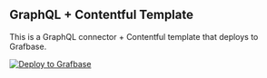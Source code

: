 ## GraphQL + Contentful Template

This is a GraphQL connector + Contentful template that deploys to Grafbase.

[![Deploy to Grafbase](https://grafbase.com/button)](https://grafbase.com/new/configure?template=Contentful&source=https%3A%2F%2Fgithub.com%2Fgrafbase%2Fgrafbase%2Ftree%2Fmain%2Ftemplates%2Fgraphql-contentful-sdl)
